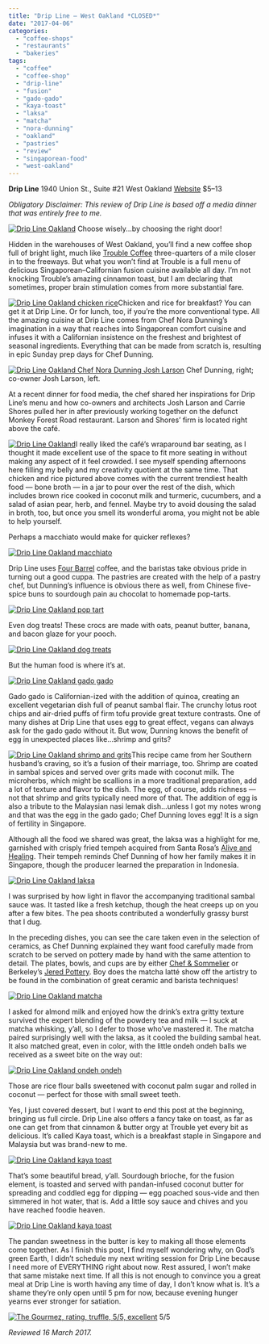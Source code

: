 ```yaml
---
title: "Drip Line – West Oakland *CLOSED*"
date: "2017-04-06"
categories:
  - "coffee-shops"
  - "restaurants"
  - "bakeries"
tags:
  - "coffee"
  - "coffee-shop"
  - "drip-line"
  - "fusion"
  - "gado-gado"
  - "kaya-toast"
  - "laksa"
  - "matcha"
  - "nora-dunning"
  - "oakland"
  - "pastries"
  - "review"
  - "singaporean-food"
  - "west-oakland"
---
```


**Drip Line** 1940 Union St., Suite #21 West Oakland [Website](http://driplineoakland.com/) $5–13

_Obligatory Disclaimer: This review of Drip Line is based off a media dinner that was entirely free to me._




<div class="caption">

[![Drip Line Oakland](http://s3.amazonaws.com/thegourmez-wpmedia/2017/04/Drip-Line-01-500x334.jpg)](http://s3.amazonaws.com/thegourmez-wpmedia/2017/04/Drip-Line-01.jpg) Choose wisely...by choosing the right door!</div>


Hidden in the warehouses of West Oakland, you’ll find a new coffee shop full of bright light, much like [Trouble Coffee](https://www.yelp.com/biz/trouble-coffee-company-oakland) three-quarters of a mile closer in to the freeways. But what you won’t find at Trouble is a full menu of delicious Singaporean–Californian fusion cuisine available all day. I’m not knocking Trouble’s amazing cinnamon toast, but I am declaring that sometimes, proper brain stimulation comes from more substantial fare.

[![Drip Line Oakland chicken rice](http://s3.amazonaws.com/thegourmez-wpmedia/2017/04/Drip-Line-25-500x473.jpg)](http://s3.amazonaws.com/thegourmez-wpmedia/2017/04/Drip-Line-25.jpg)Chicken and rice for breakfast? You can get it at Drip Line. Or for lunch, too, if you’re the more conventional type. All the amazing cuisine at Drip Line comes from Chef Nora Dunning’s imagination in a way that reaches into Singaporean comfort cuisine and infuses it with a Californian insistence on the freshest and brightest of seasonal ingredients. Everything that can be made from scratch is, resulting in epic Sunday prep days for Chef Dunning.




<div class="caption">

[![Drip Line Oakland Chef Nora Dunning Josh Larson](http://s3.amazonaws.com/thegourmez-wpmedia/2017/04/Drip-Line-13-500x399.jpg)](http://s3.amazonaws.com/thegourmez-wpmedia/2017/04/Drip-Line-13.jpg) Chef Dunning, right; co-owner Josh Larson, left.</div>


At a recent dinner for food media, the chef shared her inspirations for Drip Line’s menu and how co-owners and architects Josh Larson and Carrie Shores pulled her in after previously working together on the defunct Monkey Forest Road restaurant. Larson and Shores’ firm is located right above the café.

[![Drip Line Oakland](http://s3.amazonaws.com/thegourmez-wpmedia/2017/04/Drip-Line-04-500x174.jpg)](http://s3.amazonaws.com/thegourmez-wpmedia/2017/04/Drip-Line-04.jpg)I really liked the café’s wraparound bar seating, as I thought it made excellent use of the space to fit more seating in without making any aspect of it feel crowded. I see myself spending afternoons here filling my belly and my creativity quotient at the same time. That chicken and rice pictured above comes with the current trendiest health food — bone broth — in a jar to pour over the rest of the dish, which includes brown rice cooked in coconut milk and turmeric, cucumbers, and a salad of asian pear, herb, and fennel. Maybe try to avoid dousing the salad in broth, too, but once you smell its wonderful aroma, you might not be able to help yourself.

Perhaps a macchiato would make for quicker reflexes?

[![Drip Line Oakland macchiato](http://s3.amazonaws.com/thegourmez-wpmedia/2017/04/Drip-Line-05-500x398.jpg)](http://s3.amazonaws.com/thegourmez-wpmedia/2017/04/Drip-Line-05.jpg)

Drip Line uses [Four Barrel](https://www.fourbarrelcoffee.com/) coffee, and the baristas take obvious pride in turning out a good cuppa. The pastries are created with the help of a pastry chef, but Dunning’s influence is obvious there as well, from Chinese five-spice buns to sourdough pain au chocolat to homemade pop-tarts.

[![Drip Line Oakland pop tart](http://s3.amazonaws.com/thegourmez-wpmedia/2017/04/Drip-Line-10-500x275.jpg)](http://s3.amazonaws.com/thegourmez-wpmedia/2017/04/Drip-Line-10.jpg)

Even dog treats! These crocs are made with oats, peanut butter, banana, and bacon glaze for your pooch.

[![Drip Line Oakland dog treats](http://s3.amazonaws.com/thegourmez-wpmedia/2017/04/Drip-Line-06-334x500.jpg)](http://s3.amazonaws.com/thegourmez-wpmedia/2017/04/Drip-Line-06.jpg)

But the human food is where it’s at.

[![Drip Line Oakland gado gado](http://s3.amazonaws.com/thegourmez-wpmedia/2017/04/Drip-Line-20-500x364.jpg)](http://s3.amazonaws.com/thegourmez-wpmedia/2017/04/Drip-Line-20.jpg)

Gado gado is Californian-ized with the addition of quinoa, creating an excellent vegetarian dish full of peanut sambal flair. The crunchy lotus root chips and air-dried puffs of firm tofu provide great texture contrasts. One of many dishes at Drip Line that uses egg to great effect, vegans can always ask for the gado gado without it. But wow, Dunning knows the benefit of egg in unexpected places like…shrimp and grits?

[![Drip Line Oakland shrimp and grits](http://s3.amazonaws.com/thegourmez-wpmedia/2017/04/Drip-Line-21-500x422.jpg)](http://s3.amazonaws.com/thegourmez-wpmedia/2017/04/Drip-Line-21.jpg)This recipe came from her Southern husband’s craving, so it’s a fusion of their marriage, too. Shrimp are coated in sambal spices and served over grits made with coconut milk. The microherbs, which might be scallions in a more traditional preparation, add a lot of texture and flavor to the dish. The egg, of course, adds richness — not that shrimp and grits typically need more of that. The addition of egg is also a tribute to the Malaysian nasi lemak dish…unless I got my notes wrong and that was the egg in the gado gado; Chef Dunning loves egg! It is a sign of fertility in Singapore.

Although all the food we shared was great, the laksa was a highlight for me, garnished with crisply fried tempeh acquired from Santa Rosa’s [Alive and Healing](http://www.aliveandhealing.com/). Their tempeh reminds Chef Dunning of how her family makes it in Singapore, though the producer learned the preparation in Indonesia.

[![Drip Line Oakland laksa](http://s3.amazonaws.com/thegourmez-wpmedia/2017/04/Drip-Line-26-500x334.jpg)](http://s3.amazonaws.com/thegourmez-wpmedia/2017/04/Drip-Line-26.jpg)

I was surprised by how light in flavor the accompanying traditional sambal sauce was. It tasted like a fresh ketchup, though the heat creeps up on you after a few bites. The pea shoots contributed a wonderfully grassy burst that I dug.

In the preceding dishes, you can see the care taken even in the selection of ceramics, as Chef Dunning explained they want food carefully made from scratch to be served on pottery made by hand with the same attention to detail. The plates, bowls, and cups are by either [Chef & Sommelier](http://www.chefsommelier.com/) or Berkeley’s [Jered Pottery](https://jeredspottery.myshopify.com/). Boy does the matcha latté show off the artistry to be found in the combination of great ceramic and barista techniques!

[![Drip Line Oakland matcha](http://s3.amazonaws.com/thegourmez-wpmedia/2017/04/Drip-Line-23-500x454.jpg)](http://s3.amazonaws.com/thegourmez-wpmedia/2017/04/Drip-Line-23.jpg)

I asked for almond milk and enjoyed how the drink’s extra gritty texture survived the expert blending of the powdery tea and milk — I suck at matcha whisking, y’all, so I defer to those who’ve mastered it. The matcha paired surprisingly well with the laksa, as it cooled the building sambal heat. It also matched great, even in color, with the little ondeh ondeh balls we received as a sweet bite on the way out:

[![Drip Line Oakland ondeh ondeh](http://s3.amazonaws.com/thegourmez-wpmedia/2017/04/Drip-Line-27-500x403.jpg)](http://s3.amazonaws.com/thegourmez-wpmedia/2017/04/Drip-Line-27.jpg)

Those are rice flour balls sweetened with coconut palm sugar and rolled in coconut — perfect for those with small sweet teeth.

Yes, I just covered dessert, but I want to end this post at the beginning, bringing us full circle. Drip Line also offers a fancy take on toast, as far as one can get from that cinnamon & butter orgy at Trouble yet every bit as delicious. It’s called Kaya toast, which is a breakfast staple in Singapore and Malaysia but was brand-new to me.

[![Drip Line Oakland kaya toast](http://s3.amazonaws.com/thegourmez-wpmedia/2017/04/Drip-Line-17-500x401.jpg)](http://s3.amazonaws.com/thegourmez-wpmedia/2017/04/Drip-Line-17.jpg)

That’s some beautiful bread, y’all. Sourdough brioche, for the fusion element, is toasted and served with pandan-infused coconut butter for spreading and coddled egg for dipping — egg poached sous-vide and then simmered in hot water, that is. Add a little soy sauce and chives and you have reached foodie heaven.

[![Drip Line Oakland kaya toast](http://s3.amazonaws.com/thegourmez-wpmedia/2017/04/Drip-Line-18-500x334.jpg)](http://s3.amazonaws.com/thegourmez-wpmedia/2017/04/Drip-Line-18.jpg)

The pandan sweetness in the butter is key to making all those elements come together. As I finish this post, I find myself wondering why, on God’s green Earth, I didn’t schedule my next writing session for Drip Line because I need more of EVERYTHING right about now. Rest assured, I won’t make that same mistake next time. If all this is not enough to convince you a great meal at Drip Line is worth having any time of day, I don’t know what is. It’s a shame they’re only open until 5 pm for now, because evening hunger yearns ever stronger for satiation.




<div class="caption">

[![The Gourmez, rating, truffle, 5/5, excellent](http://s3.amazonaws.com/thegourmez-wpmedia/2015/01/rating_truffle1.gif)](http://s3.amazonaws.com/thegourmez-wpmedia/2015/01/rating_truffle1.gif) 5/5</div>


_Reviewed 16 March 2017._
